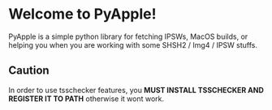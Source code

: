 # Welcome to PyApple!

PyApple is a simple python library for fetching IPSWs, MacOS builds, or helping you when you are working with some SHSH2 / Img4 / IPSW stuffs. 

## Caution

In order to use tsschecker features, you **MUST INSTALL TSSCHECKER AND REGISTER IT TO PATH** otherwise it wont work.
